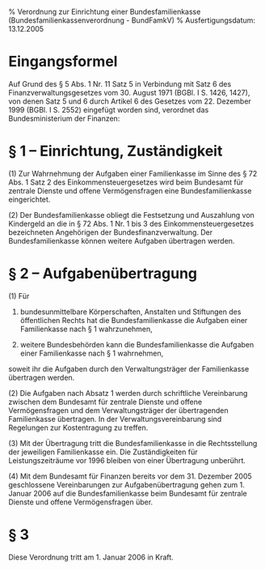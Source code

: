 % Verordnung zur Einrichtung einer Bundesfamilienkasse  (Bundesfamilienkassenverordnung - BundFamkV)
% Ausfertigungsdatum: 13.12.2005
 
# Eingangsformel

Auf Grund des § 5 Abs. 1 Nr. 11 Satz 5 in Verbindung mit Satz 6 des Finanzverwaltungsgesetzes vom 30. August 1971 (BGBl. I S. 1426, 1427), von denen Satz 5 und 6 durch Artikel 6 des Gesetzes vom 22. Dezember 1999 (BGBl. I S. 2552) eingefügt worden sind, verordnet das Bundesministerium der Finanzen:

# § 1 – Einrichtung, Zuständigkeit

(1) Zur Wahrnehmung der Aufgaben einer Familienkasse im Sinne des § 72 Abs. 1 Satz 2 des Einkommensteuergesetzes wird beim Bundesamt für zentrale Dienste und offene Vermögensfragen eine Bundesfamilienkasse eingerichtet.

(2) Der Bundesfamilienkasse obliegt die Festsetzung und Auszahlung von Kindergeld an die in § 72 Abs. 1 Nr. 1 bis 3 des Einkommensteuergesetzes bezeichneten Angehörigen der Bundesfinanzverwaltung. Der Bundesfamilienkasse können weitere Aufgaben übertragen werden.

# § 2 – Aufgabenübertragung

(1) Für

1. bundesunmittelbare Körperschaften, Anstalten und Stiftungen des öffentlichen Rechts hat die Bundesfamilienkasse die Aufgaben einer Familienkasse nach § 1 wahrzunehmen,

2. weitere Bundesbehörden kann die Bundesfamilienkasse die Aufgaben einer Familienkasse nach § 1 wahrnehmen,

soweit ihr die Aufgaben durch den Verwaltungsträger der Familienkasse übertragen werden.

(2) Die Aufgaben nach Absatz 1 werden durch schriftliche Vereinbarung zwischen dem Bundesamt für zentrale Dienste und offene Vermögensfragen und dem Verwaltungsträger der übertragenden Familienkasse übertragen. In der Verwaltungsvereinbarung sind Regelungen zur Kostentragung zu treffen.

(3) Mit der Übertragung tritt die Bundesfamilienkasse in die Rechtsstellung der jeweiligen Familienkasse ein. Die Zuständigkeiten für Leistungszeiträume vor 1996 bleiben von einer Übertragung unberührt.

(4) Mit dem Bundesamt für Finanzen bereits vor dem 31. Dezember 2005 geschlossene Vereinbarungen zur Aufgabenübertragung gehen zum 1. Januar 2006 auf die Bundesfamilienkasse beim Bundesamt für zentrale Dienste und offene Vermögensfragen über.

# § 3

Diese Verordnung tritt am 1. Januar 2006 in Kraft.
